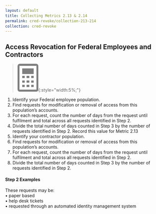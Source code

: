 ```yaml
---
layout: default
title: Collecting Metrics 2.13 & 2.14 
permalink: cred-revoke/collection-213-214
collection: cred-revoke
---
```

## Access Revocation for Federal Employees and Contractors
>![Calculator logo](../img/calc.png){:style="width:5%;"}

1. Identify your Federal employee population.
2. Find requests for modification or removal of access from this population’s accounts.
3. For each request, count the number of days from the request until fulfilment and total across all requests identified in Step 2.
4. Divide the total number of days counted in Step 3 by the number of requests identified in Step 2. Record this value for Metric 2.13
5. Identify your contractor population.
6. Find requests for modification or removal of access from this population’s accounts.
7. For each request, count the number of days from the request until fulfilment and total across all requests identified in Step 2.
8. Divide the total number of days counted in Step 3 by the number of requests identified in Step 2.

<div class="usa-alert usa-alert-info">
  <div class="usa-alert-body">
    <p class="usa-alert-text"><H4>Step 2 Examples</H4>
    These requests may be:<br>
    • paper based <br>
    • help desk tickets<br>
    • requested through an automated identity management system</p> 
</div>
</div>
